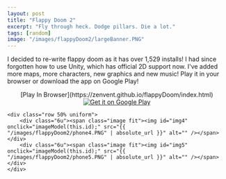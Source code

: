 ```yaml
---
layout: post
title: "Flappy Doom 2"
excerpt: "Fly through heck. Dodge pillars. Die a lot."
tags: [random]
image: "/images/flappyDoom2/largeBanner.PNG"
---
```


I decided to re-write flappy doom as it has over 1,529 installs! I had since forgotten how to use Unity, which has official 2D support now.
I've added more maps, more characters, new graphics and new music! Play it in your browser or download the app on Google Play!

<center>
[Play In Browser](https://zenvent.github.io/flappyDoom/index.html)
</center>

<div align="center">
	<a href='https://play.google.com/store/apps/details?id=com.zenvent.flappydoom2&pcampaignid=MKT-Other-global-all-co-prtnr-py-PartBadge-Mar2515-1'><img alt='Get it on Google Play' src='https://play.google.com/intl/en_us/badges/images/generic/en_badge_web_generic.png' class="center"/></a>
</div>




<div class="box alt">
	<div class="row 50% uniform">
		<div class="6u"><span class="image fit"><img id="img1" onclick="imageModel(this.id);" src="{{ "/images/flappyDoom2/Phone2.PNG" | absolute_url }}" alt="" /></span></div>
		<div class="6u"><span class="image fit"><img id="img2" onclick="imageModel(this.id);" src="{{ "/images/flappyDoom2/phone3.PNG" | absolute_url }}" alt="" /></span></div>
	</div>
	
	<div class="row 50% uniform">
		<div class="6u"><span class="image fit"><img id="img4" onclick="imageModel(this.id);" src="{{ "/images/flappyDoom2/phone4.PNG" | absolute_url }}" alt="" /></span></div>
		<div class="6u"><span class="image fit"><img id="img5" onclick="imageModel(this.id);" src="{{ "/images/flappyDoom2/phone5.PNG" | absolute_url }}" alt="" /></span></div>
	</div>

</div>

